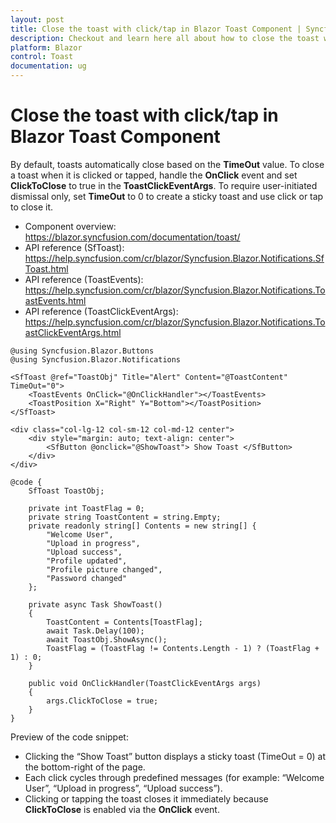 ```yaml
---
layout: post
title: Close the toast with click/tap in Blazor Toast Component | Syncfusion
description: Checkout and learn here all about how to close the toast with click/tap in Syncfusion Blazor Toast component and more.
platform: Blazor
control: Toast
documentation: ug
---
```


# Close the toast with click/tap in Blazor Toast Component

By default, toasts automatically close based on the **TimeOut** value. To close a toast when it is clicked or tapped, handle the **OnClick** event and set **ClickToClose** to true in the **ToastClickEventArgs**. To require user-initiated dismissal only, set **TimeOut** to 0 to create a sticky toast and use click or tap to close it.

- Component overview: https://blazor.syncfusion.com/documentation/toast/
- API reference (SfToast): https://help.syncfusion.com/cr/blazor/Syncfusion.Blazor.Notifications.SfToast.html
- API reference (ToastEvents): https://help.syncfusion.com/cr/blazor/Syncfusion.Blazor.Notifications.ToastEvents.html
- API reference (ToastClickEventArgs): https://help.syncfusion.com/cr/blazor/Syncfusion.Blazor.Notifications.ToastClickEventArgs.html

```cshtml
@using Syncfusion.Blazor.Buttons
@using Syncfusion.Blazor.Notifications

<SfToast @ref="ToastObj" Title="Alert" Content="@ToastContent" TimeOut="0">
    <ToastEvents OnClick="@OnClickHandler"></ToastEvents>
    <ToastPosition X="Right" Y="Bottom"></ToastPosition>
</SfToast>

<div class="col-lg-12 col-sm-12 col-md-12 center">
    <div style="margin: auto; text-align: center">
        <SfButton @onclick="@ShowToast"> Show Toast </SfButton>
    </div>
</div>

@code {
    SfToast ToastObj;

    private int ToastFlag = 0;
    private string ToastContent = string.Empty;
    private readonly string[] Contents = new string[] {
        "Welcome User",
        "Upload in progress",
        "Upload success",
        "Profile updated",
        "Profile picture changed",
        "Password changed"
    };

    private async Task ShowToast()
    {
        ToastContent = Contents[ToastFlag];
        await Task.Delay(100);
        await ToastObj.ShowAsync();
        ToastFlag = (ToastFlag != Contents.Length - 1) ? (ToastFlag + 1) : 0;
    }
    
    public void OnClickHandler(ToastClickEventArgs args)
    {
        args.ClickToClose = true;
    }
}
```

Preview of the code snippet:
- Clicking the “Show Toast” button displays a sticky toast (TimeOut = 0) at the bottom-right of the page.
- Each click cycles through predefined messages (for example: “Welcome User”, “Upload in progress”, “Upload success”).
- Clicking or tapping the toast closes it immediately because **ClickToClose** is enabled via the **OnClick** event.